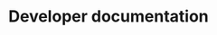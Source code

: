 ---
title: Developer documentation
description: This documentation will go over how to develop plugins for Notation, how to securely deploy notation, and Notation experimental features you can try out.
weight: 8
---